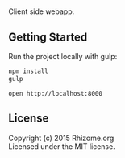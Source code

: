 # 

Client side webapp.


## Getting Started

Run the project locally with gulp: 

```sh
npm install
gulp
```

`open http://localhost:8000`

## License

Copyright (c) 2015 Rhizome.org  
Licensed under the MIT license.
